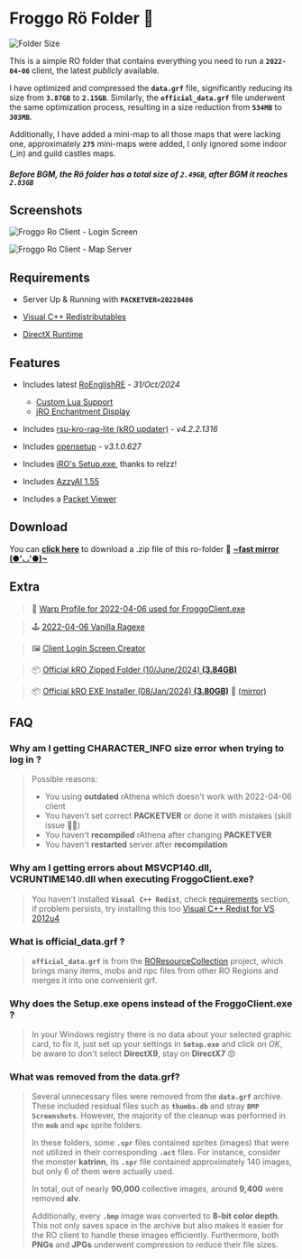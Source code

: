 # Froggo Rö Folder 🐸

![Folder Size](https://img.shields.io/badge/Folder%20Size-2.83GB-lightgreen)


This is a simple RO folder that contains everything you need to run a **`2022-04-06`** client, the latest *publicly* available.

I have optimized and compressed the **`data.grf`** file, significantly reducing its size from **`3.87GB`** to **`2.15GB`**. Similarly, the **`official_data.grf`** file underwent the same optimization process, resulting in a size reduction from **`534MB`** to **`303MB`**.

Additionally, I have added a mini-map to all those maps that were lacking one, approximately  **`275`** mini-maps were added, I only ignored some indoor (_in) and guild castles maps.

##### Before BGM, the Rö folder has a total size of **`2.49GB`**, after BGM it reaches **`2.83GB`**

## Screenshots

![Froggo Ro Client - Login Screen](https://images.weserv.nl/?url=https://i.imgur.com/3y0gpuw.png?v=4&default=https://i.imgur.com/3y0gpuw.png&fit=cover&maxage=7d&l=9)

![Froggo Ro Client - Map Server](https://images.weserv.nl/?url=https://i.imgur.com/hDloxHw.png?v=4&default=https://i.imgur.com/hDloxHw.png&fit=cover&maxage=7d&l=9)

## Requirements

- Server Up & Running with **`PACKETVER=20220406`**

- [Visual C++ Redistributables](https://github.com/abbodi1406/vcredist/releases/latest/download/VisualCppRedist_AIO_x86_x64.exe)

- [DirectX Runtime](https://download.microsoft.com/download/1/7/1/1718CCC4-6315-4D8E-9543-8E28A4E18C4C/dxwebsetup.exe)

## Features
 - Includes latest [RoEnglishRE](https://github.com/llchrisll/ROenglishRE/) - *31/Oct/2024*
   - [Custom Lua Support](https://llchrisll.github.io/ROTPDocs/addons/#custom-lua-support)
   - [jRO Enchantment Display](https://llchrisll.github.io/ROTPDocs/addons/#jro-enchants-display)
  
 - Includes [rsu-kro-rag-lite (kRO updater)](https://nn.ai4rei.net/dev/rsu/) - *v4.2.2.1316*

 - Includes [opensetup](https://nn.ai4rei.net/dev/opensetup/) - *v3.1.0.627*

 - Includes [iRO's Setup.exe](# "It's in English 🐸"), thanks to relzz!

 - Includes [AzzyAI 1.55](https://github.com/SpenceKonde/AzzyAI) 

 - Includes a [Packet Viewer](https://i.imgur.com/rxfWgQ3.png)

## Download

You can [**click here**](https://gitlab.com/SapitoSucio/fROggo-folder/-/archive/main/ro-folder-main.zip) to download a .zip file of this ro-folder 🔸 [**\~fast mirror (●'◡'●)\~**](https://qiwi.gg/file/myVc1428-fROggo-folder-main "Really Fast, but dont fall for the ADS 🐸👍")


## Extra

> 👾 [Warp Profile for 2022-04-06 used for FroggoClient.exe](https://www.mediafire.com/file/9nednu5y8vcan7i/2022-04-06Patches.yml/file)

> 🕹️ [2022-04-06 Vanilla Ragexe](https://nemo.herc.ws/downloads/2022-04-06_Ragexe_1648707856/)
  
> 🖼️ [Client Login Screen Creator](https://sapitosucio.github.io/FroggoCutter/)

> 📦 [Official kRO Zipped Folder (10/June/2024) **(3.84GB)**](http://rofull.gnjoy.com/Ragnarok_240610.zip) 

> 📦 [Official kRO EXE Installer (08/Jan/2024) **(3.80GB)**](http://rofull.gnjoy.com/RAG_SETUP_240108.exe) 🔸 [(mirror)](https://archive.org/details/rag-setup-240108 "Thx to Archive.org 🐸👍")

## FAQ

### Why am I getting **CHARACTER_INFO size** error when trying to log in ?

> Possible reasons:
> - You using **outdated** rAthena which doesn't work with 2022-04-06 client
> - You haven't set correct **PACKETVER** or done it with mistakes (skill issue 🐸💅)
> - You haven't **recompiled** rAthena after changing **PACKETVER**
> - You haven't **restarted** server after **recompilation**

### Why am I getting errors about **MSVCP140.dll**, **VCRUNTIME140.dll** when executing FroggoClient.exe?

> You haven't installed **`Visual C++ Redist`**, check [requirements](#requirements) section, if problem persists, try installing this too [Visual C++ Redist for VS 2012u4](https://www.microsoft.com/es-es/download/details.aspx?id=30679) 

### What is **official_data.grf** ?

> **`official_data.grf`** is from the [ROResourceCollection](https://github.com/llchrisll/ROResourceCollection "Chris's project 🐸" ) project, which brings many items, mobs and npc files from other RO Regions and merges it into one convenient grf.

### Why does the Setup.exe opens instead of the FroggoClient.exe ?

> In your Windows registry there is no data about your selected graphic card, to fix it, just set up your settings in **`Setup.exe`** and click on *OK*, be aware to don't select **DirectX9**, stay on **DirectX7** 😡


### What was removed from the data.grf?

> Several unnecessary files were removed from the **`data.grf`** archive. These included residual files such as **`thumbs.db`** and stray **`BMP Screenshots`**. However, the majority of the cleanup was performed in the **`mob`** and **`npc`** sprite folders.
>
> In these folders, some **`.spr`** files contained sprites (images) that were not utilized in their corresponding **`.act`** files. For instance, consider the monster **katrinn**, its **`.spr`** file contained approximately 140 images, but only 6 of them were actually used.
>
> In total, out of nearly **90,000** collective images, around **9,400** were removed **alv**.
>
> Additionally, every **`.bmp`** image was converted to **8-bit color depth**. This not only saves space in the archive but also makes it easier for the RO client to handle these images efficiently. Furthermore, both **PNGs** and **JPGs** underwent compression to reduce their file sizes.
